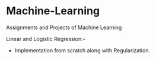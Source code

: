 # Machine-Learning
Assignments and Projects of Machine Learning

Linear and Logistic Regression:-
* Implementation from scratch along with Regularization.
